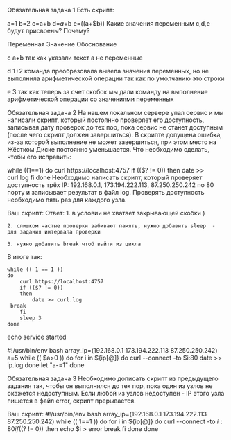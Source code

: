Обязательная задача 1
Есть скрипт:

a=1
b=2
c=a+b
d=$a+$b
e=$(($a+$b))
Какие значения переменным c,d,e будут присвоены? Почему?

Переменная	Значение	Обоснование

c	a+b	так как указали текст а не переменные

d	1+2	команда преобразовала вывела значения переменных, но не выполнила арифметической операции так как по умолчанию это строки

e	3	так как теперь за счет скобок мы дали команду на выполнение арифметической операции со значениями переменных

Обязательная задача 2
На нашем локальном сервере упал сервис и мы написали скрипт, который постоянно проверяет его доступность, записывая дату проверок до тех пор, пока сервис не станет доступным (после чего скрипт должен завершиться). В скрипте допущена ошибка, из-за которой выполнение не может завершиться, при этом место на Жёстком Диске постоянно уменьшается. Что необходимо сделать, чтобы его исправить:

while ((1==1)
do
	curl https://localhost:4757
	if (($? != 0))
	then
		date >> curl.log
	fi
done
Необходимо написать скрипт, который проверяет доступность трёх IP: 192.168.0.1, 173.194.222.113, 87.250.250.242 по 80 порту и записывает результат в файл log. Проверять доступность необходимо пять раз для каждого узла.

Ваш скрипт:
Ответ:
    1. в условии не хватает закрывающей скобки ) 
    
    2. слишком частые проверки забивают память, нужно добавить sleep  - для задания интервала проверки
    
    3. нужно добавить break чтоб выйти из цикла
       
В итоге так:

    while (( 1 == 1 ))
    do
        curl https://localhost:4757
        if (($? != 0))
        then
            date >> curl.log
	 break
        fi
        sleep 3
    done
echo service started

#!/usr/bin/env  bash
array_ip=(192.168.0.1 173.194.222.113 87.250.250.242)
a=5
while (( $a>0 ))
do
  for i in ${ip[@]}
do
        curl  --connect -to  $i:80
         date >> ip.log
          done
    let "a-=1"
done


Обязательная задача 3
Необходимо дописать скрипт из предыдущего задания так, чтобы он выполнялся до тех пор, пока один из узлов не окажется недоступным. Если любой из узлов недоступен - IP этого узла пишется в файл error, скрипт прерывается.

Ваш скрипт:
#!/usr/bin/env  bash
array_ip=(192.168.0.1 173.194.222.113 87.250.250.242)
while (( 1==1 ))
do
  for i in ${ip[@]}
do
        curl  --connect -to  $i:80
        if (($? != 0))
        then
                        echo $i > error
break
fi
          done
done

